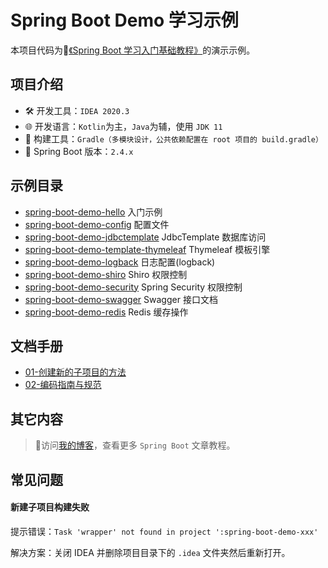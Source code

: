 # Spring Boot Demo 学习示例

本项目代码为📗[《Spring Boot 学习入门基础教程》](https://weiku.co/tag/spring-boot/)的演示示例。

## 项目介绍

- 🛠 开发工具：`IDEA 2020.3`
- 🌐 开发语言：`Kotlin`为主，`Java`为辅，使用 `JDK 11`
- 🙈 构建工具：`Gradle（多模块设计，公共依赖配置在 root 项目的 build.gradle）`
- 🎨 Spring Boot 版本：`2.4.x`

## 示例目录

- [spring-boot-demo-hello](./spring-boot-demo-hello) 入门示例
- [spring-boot-demo-config](./spring-boot-demo-config) 配置文件
- [spring-boot-demo-jdbctemplate](./spring-boot-demo-jdbctemplate) JdbcTemplate 数据库访问
- [spring-boot-demo-template-thymeleaf](./spring-boot-demo-template-thymeleaf) Thymeleaf 模板引擎
- [spring-boot-demo-logback](./spring-boot-demo-logback) 日志配置(logback)
- [spring-boot-demo-shiro](./spring-boot-demo-shiro) Shiro 权限控制
- [spring-boot-demo-security](./spring-boot-demo-security) Spring Security 权限控制
- [spring-boot-demo-swagger](./spring-boot-demo-swagger) Swagger 接口文档
- [spring-boot-demo-redis](./spring-boot-demo-redis) Redis 缓存操作

## 文档手册

- [01-创建新的子项目的方法](./docs/01-create-new-demo.md)
- [02-编码指南与规范](./docs/02-code-guideline.md)

## 其它内容

> 💖访问[我的博客](https://weiku.co/tag/spring-boot)，查看更多 `Spring Boot` 文章教程。

## 常见问题

#### 新建子项目构建失败

提示错误：`Task 'wrapper' not found in project ':spring-boot-demo-xxx'`

解决方案：关闭 IDEA 并删除项目目录下的 `.idea` 文件夹然后重新打开。
